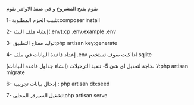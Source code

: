 
نقوم بفتح المشروع و في منفذ الاوامر نقوم 

1- تثبيت الحزم المطلوبة:composer install

2- إنشاء ملف البيئة(.env):cp .env.example .env

3- توليد مفتاح التطبيق:php artisan key:generate

4- إعداد قاعدة البيانات في ملف .env اذا كنت سوف تستخدم sqlite 

 لا بحاجة لتعديل اي شئ
5- تنفيذ الترحيلات (إنشاء جداول قاعدة البيانات):php artisan migrate

6- إدخال بيانات تجريبية : php artisan db:seed

7- تشغيل السيرفر المحلي:php artisan serve


